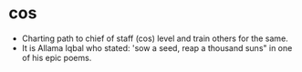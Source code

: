 # cos
- Charting path to chief of staff (cos) level and train others for the same.
- It is Allama Iqbal who stated: 'sow a seed, reap a thousand suns" in one of his epic poems.

